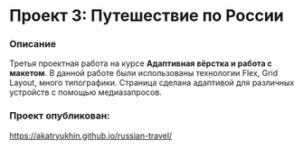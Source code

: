 # Проект 3: Путешествие по России

### Описание
Третья проектная работа на курсе __Адаптивная вёрстка и работа с макетом__.
В данной работе были использованы технологии Flex, Grid Layout, много типографики. Страница сделана адаптивой для различных устройств с помощью медиазапросов.

### Проект опубликован:
https://akatryukhin.github.io/russian-travel/
